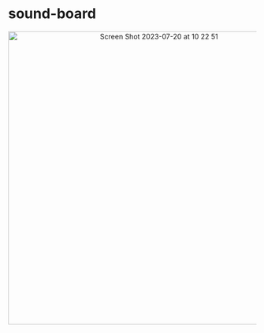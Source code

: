 # sound-board

<p align="center"><img width="596" alt="Screen Shot 2023-07-20 at 10 22 51" src="https://github.com/ESJiang/sound-board/assets/43910771/57e59f75-84a1-4c06-a072-a41149996e36">
</p>

